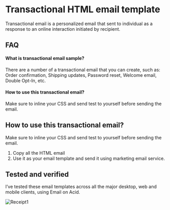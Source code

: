 
# Transactional HTML email template

Transactional email is a personalized email that sent to individual as a response to an online interaction initiated by recipient.




## FAQ

#### What is transactional email sample?

There are a number of a transactional email that you can create, such as: 
Order confirmation,
Shipping updates,
Password reset,
Welcome email,
Double Opt-In, etc.


#### How to use this transactional email?
Make sure to inline your CSS and send test to yourself before sending the email.





## How to use this transactional email?

Make sure to inline your CSS and send test to yourself before sending the email.
1. Copy all the HTML email
2. Use it as your email template and send it using marketing email service.


## Tested and verified
I’ve tested these email templates across all the major desktop, web and mobile clients, using Email on Acid.

![Receipt1](https://user-images.githubusercontent.com/112459290/204441359-7cd294c3-87ef-48cb-9c50-6da2adb4f904.png)
